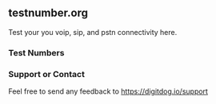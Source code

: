 ## testnumber.org

Test your you voip, sip, and pstn connectivity here. 

### Test Numbers


### Support or Contact

Feel free to send any feedback to https://digitdog.io/support
